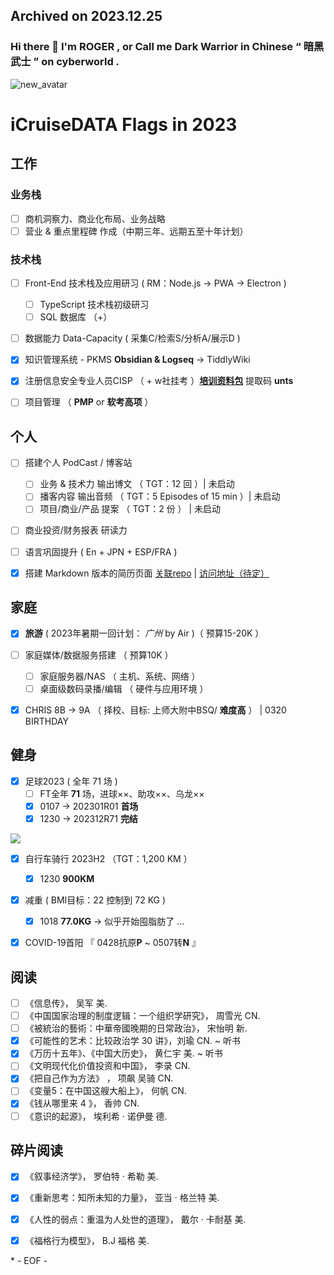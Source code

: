 Archived on 2023.12.25
----
### Hi there 👋 I'm ROGER , or Call me Dark Warrior in Chinese “ 暗黑武士 ” on cyberworld .

![new_avatar](https://cdn.statically.io/gh/5iCruise/5icruise.github.io/v0.5/img/New%20Avatar%20R.png)


# iCruiseDATA Flags in 2023  

## 工作  
### 业务栈  
- [ ] 商机洞察力、商业化布局、业务战略     
- [ ] 营业 & 重点里程碑 作成（中期三年、远期五至十年计划）   

### 技术栈    
- [ ] Front-End 技术栈及应用研习 ( RM：Node.js → PWA → Electron )    
    - [ ] TypeScript 技术栈初级研习    
    - [ ] SQL 数据库 （+） 
- [ ] 数据能力 Data-Capacity ( 采集C/检索S/分析A/展示D )
- [x] 知识管理系统 - PKMS  **Obsidian & Logseq**  → TiddlyWiki     
- [x] 注册信息安全专业人员CISP （ + w社挂考 ）[**培训资料包**](https://terabox.com/s/1Y6i1QysJya1l2c3_8ZQtmA)  提取码 **unts**        
- [ ] 项目管理  （ **PMP** or **软考高项** ）    


## 个人  
- [ ] 搭建个人 PodCast / 博客站     
    - [ ] 业务 & 技术力 输出博文 （ TGT：12 回 ）| 未启动        
    - [ ] 播客内容 输出音频  （ TGT：5 Episodes of 15 min ）| 未启动     
    - [ ] 项目/商业/产品 提案 （ TGT：2 份 ） | 未启动    
- [ ] 商业投资/财务报表 研读力   
- [ ] 语言巩固提升 ( En + JPN + ESP/FRA )
- [x] 搭建 Markdown 版本的简历页面  [关联repo](https://github.com/5iCruise/ROGCV2025)  |  [访问地址（待定）](https://darkwarrior2025.xyz/#)    


## 家庭  
- [x] **旅游** ( 2023年暑期一回计划： *广州* by Air )（ 预算15-20K ）
- [ ] 家庭媒体/数据服务搭建 （ 预算10K ）   
    - [ ] 家庭服务器/NAS （ 主机、系统、网络 ） 
    - [ ] 桌面级数码录播/编辑  （ 硬件与应用环境 ）    
- [x] CHRIS 8B → 9A （ 择校、目标: 上师大附中BSQ/ **难度高** ） | 0320 BIRTHDAY     


## 健身  
- [x] 足球2023 ( 全年 71 场 )    
    - [ ] FT全年 **71** 场，进球××、助攻××、乌龙××      
    - [x] 0107  →  202301R01  **首场**      
    - [x] 1230  →  202312R71  **完结**

![](https://jsd.cdn.zzko.cn/gh/iCruiseDATA/imgdb@main/20240101/1704071512117.jpg)
    
- [x] 自行车骑行 2023H2 （TGT：1,200 KM ）
    - [x] 1230 **900KM**
- [x] 减重 ( BMI目标：22  控制到 72 KG )
    - [x] 1018 **77.0KG**  → 似乎开始囤脂肪了 ...    
- [x] COVID-19首阳 『 0428抗原**P** ~ 0507转**N** 』  


## 阅读  
- [ ] 《信息传》， 吴军  美.   
- [ ] 《中国国家治理的制度逻辑：一个组织学研究》， 周雪光  CN.     
- [ ] 《被統治的藝術：中華帝國晚期的日常政治》， 宋怡明  新.  
- [x] 《可能性的艺术：比较政治学 30 讲》，刘瑜  CN.  ~ 听书   
- [x] 《万历十五年》、《中国大历史》， 黄仁宇  美.  ~ 听书   
- [ ] 《文明现代化价值投资和中国》， 李录  CN.      
- [x] 《把自己作为方法》 ， 项飙 吴骑  CN.  
- [ ] 《变量5：在中国这艘大船上》， 何帆  CN.    
- [x] 《钱从哪里来 4 》， 香帅  CN.   
- [ ] 《意识的起源》， 埃利希 · 诺伊曼  德.      

## 碎片阅读  
- [x] 《叙事经济学》， 罗伯特 · 希勒  美.   
- [x] 《重新思考：知所未知的力量》， 亚当 · 格兰特  美.     
- [x] 《人性的弱点：重温为人处世的道理》， 戴尔 · 卡耐基  美.     
- [x] 《福格行为模型》， B.J 福格  美.     


\* - EOF - 
